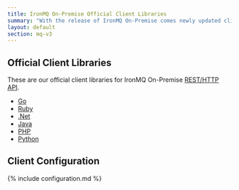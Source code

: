 ```yaml
---
title: IronMQ On-Premise Official Client Libraries
summary: "With the release of IronMQ On-Premise comes newly updated client libraries."
layout: default
section: mq-v3
---
```


## Official Client Libraries

These are our official client libraries for IronMQ On-Premise  <a href="/mq/reference/api">REST/HTTP API</a>.&nbsp;<br>
<div>
<ul class="libs" style="min-height: 100px;">
  <li><a href="https://github.com/iron-io/iron_go3" target="_blank" data-lang="go">Go</a></li>
  <li><a href="https://github.com/iron-io/iron_mq_ruby/tree/v3" target="_blank" data-lang="ruby">Ruby</a></li>
  <li><a href="https://github.com/iron-io/iron_dotnet/tree/v3" target="_blank" data-lang="dotnet">.Net</a></li>
  <li><a href="https://github.com/iron-io/iron_mq_java/tree/v3" target="_blank" data-lang="java">Java</a></li>
  <li><a href="https://github.com/iron-io/iron_mq_php/tree/v3" target="_blank" data-lang="php">PHP</a></li>
  <li><a href="https://github.com/iron-io/iron_mq_python/tree/v3" target="_blank" data-lang="python">Python</a></li>
</ul>
</div>

<h2>Client Configuration</h2>

{% include configuration.md %}
